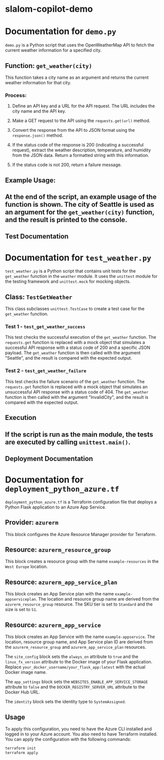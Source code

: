 # slalom-copilot-demo

# Documentation for `demo.py`

`demo.py` is a Python script that uses the OpenWeatherMap API to fetch the current weather information for a specified city. 

## Function: `get_weather(city)`

This function takes a city name as an argument and returns the current weather information for that city.

### Process:

1. Define an API key and a URL for the API request. The URL includes the city name and the API key.

2. Make a GET request to the API using the `requests.get(url)` method.

3. Convert the response from the API to JSON format using the `response.json()` method.

4. If the status code of the response is 200 (indicating a successful request), extract the weather description, temperature, and humidity from the JSON data. Return a formatted string with this information.

5. If the status code is not 200, return a failure message.

## Example Usage:

At the end of the script, an example usage of the function is shown. The city of Seattle is used as an argument for the `get_weather(city)` function, and the result is printed to the console.
---
## Test Documentation

# Documentation for `test_weather.py`

`test_weather.py` is a Python script that contains unit tests for the `get_weather` function in the `weather` module. It uses the `unittest` module for the testing framework and `unittest.mock` for mocking objects.

## Class: `TestGetWeather`

This class subclasses `unittest.TestCase` to create a test case for the `get_weather` function.

### Test 1 - `test_get_weather_success`

This test checks the successful execution of the `get_weather` function. The `requests.get` function is replaced with a mock object that simulates a successful API response with a status code of 200 and a specific JSON payload. The `get_weather` function is then called with the argument "Seattle", and the result is compared with the expected output.

### Test 2 - `test_get_weather_failure`

This test checks the failure scenario of the `get_weather` function. The `requests.get` function is replaced with a mock object that simulates an unsuccessful API response with a status code of 404. The `get_weather` function is then called with the argument "InvalidCity", and the result is compared with the expected output.

## Execution

If the script is run as the main module, the tests are executed by calling `unittest.main()`.
---
## Deployment Documentation

# Documentation for `deployment_python_azure.tf`

`deployment_python_azure.tf` is a Terraform configuration file that deploys a Python Flask application to an Azure App Service.

## Provider: `azurerm`

This block configures the Azure Resource Manager provider for Terraform.

## Resource: `azurerm_resource_group`

This block creates a resource group with the name `example-resources` in the `West Europe` location.

## Resource: `azurerm_app_service_plan`

This block creates an App Service plan with the name `example-appserviceplan`. The location and resource group name are derived from the `azurerm_resource_group` resource. The SKU tier is set to `Standard` and the size is set to `S1`.

## Resource: `azurerm_app_service`

This block creates an App Service with the name `example-appservice`. The location, resource group name, and App Service plan ID are derived from the `azurerm_resource_group` and `azurerm_app_service_plan` resources.

The `site_config` block sets the `always_on` attribute to `true` and the `linux_fx_version` attribute to the Docker image of your Flask application. Replace `your_docker_username/your_flask_app:latest` with the actual Docker image name.

The `app_settings` block sets the `WEBSITES_ENABLE_APP_SERVICE_STORAGE` attribute to `false` and the `DOCKER_REGISTRY_SERVER_URL` attribute to the Docker Hub URL.

The `identity` block sets the identity type to `SystemAssigned`.

## Usage

To apply this configuration, you need to have the Azure CLI installed and logged in to your Azure account. You also need to have Terraform installed. You can apply the configuration with the following commands:

```bash
terraform init
terraform apply